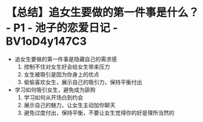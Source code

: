 # 【总结】追女生要做的第一件事是什么？ - P1 - 池子的恋爱日记 - BV1oD4y147C3

-   追女生要做的第一件事是隐藏自己的需求感
    1.  控制不住对女生好会给女生带来压力
    2.  女生被吸引是因为你身上的优点
    3.  偷偷喜欢女生，展示自己的吸引力，保持平衡付出
-   学习如何吸引女生，避免成为舔狗
    1.  学习如何从开场白到约会
    2.  展示自己的魅力，让女生主动加你聊天
    3.  避免过度付出，保持平衡，不要让女生觉得你的好是理所当然的